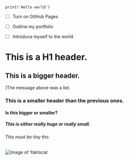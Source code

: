 
```
print('Hello world')
```

- [ ] Turn on GitHub Pages
- [ ] Outline my portfolio
- [ ] Introduce myself to the world


# This is a H1 header.
## This is a bigger header.
(The message above was a lie)
### This is a smaller header than the previous ones.
#### Is this bigger or smaller?
##### This is either really huge or really small.
###### This must be tiny tho. 

![Image of Yaktocat](https://octodex.github.com/images/yaktocat.png)
